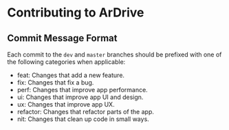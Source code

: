 # Contributing to ArDrive

## Commit Message Format

Each commit to the `dev` and `master` branches should be prefixed with one of the following categories when applicable:

- feat: Changes that add a new feature.
- fix: Changes that fix a bug.
- perf: Changes that improve app performance.
- ui: Changes that improve app UI and design.
- ux: Changes that improve app UX.
- refactor: Changes that refactor parts of the app.
- nit: Changes that clean up code in small ways.
